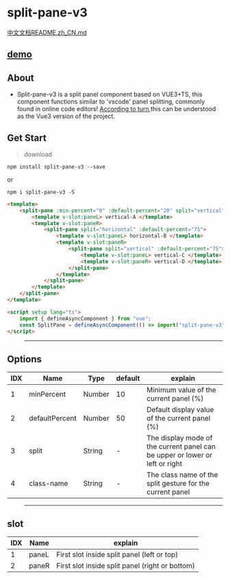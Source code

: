 # split-pane-v3

[中文文档README.zh_CN.md](./README.zh_CN.md)

## [demo](https://daydayup001001.github.io/split-pane-v3/)

## About

-   Split-pane-v3 is a split panel component based on VUE3+TS, this component functions similar to 'vscode' panel splitting, commonly found in online code editors! [According to turn](https://github.com/PanJiaChen/vue-split-pane),this can be understood as the Vue3 version of the project.

## Get Start

> download

`npm install split-pane-v3 --save`

or

`npm i split-pane-v3 -S`

```html
<template>
	<split-pane :min-percent="0" :default-percent="20" split="vertical">
		<template v-slot:paneL> vertical-A </template>
		<template v-slot:paneR>
			<split-pane split="horizontal" :default-percent="75">
				<template v-slot:paneL> horizontal-B </template>
				<template v-slot:paneR>
					<split-pane split="vertical" :default-percent="75">
						<template v-slot:paneL> vertical-C </template>
						<template v-slot:paneR> vertical-D </template>
					</split-pane>
				</template>
			</split-pane>
		</template>
	</split-pane>
</template>

<script setup lang="ts">
	import { defineAsyncComponent } from "vue";
	const SplitPane = defineAsyncComponent(() => import("split-pane-v3"));
</script>
```

> ---

## Options

| IDX | Name           | Type   | default | explain                                                                      |
| --- | -------------- | ------ | ------- | ---------------------------------------------------------------------------- |
| 1   | minPercent     | Number | 10      | Minimum value of the current panel (%)                                       |
| 2   | defaultPercent | Number | 50      | Default display value of the current panel (%)                               |
| 3   | split          | String | -       | The display mode of the current panel can be upper or lower or left or right |
| 4   | class-name     | String | -       | The class name of the split gesture for the current panel                    |

> ---

## slot

| IDX | Name  | explain                                         |
| --- | ----- | ----------------------------------------------- |
| 1   | paneL | First slot inside split panel (left or top)     |
| 2   | paneR | First slot inside split panel (right or bottom) |
